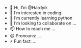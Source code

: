 - 👋 Hi, I’m @Hardyik
- 👀 I’m interested in coding
- 🌱 I’m currently learning python
- 💞️ I’m looking to collaborate on ...
- 📫 How to reach me ...
- 😄 Pronouns: ...
- ⚡ Fun fact: ...

<!---
Hardyik/Hardyik is a ✨ special ✨ repository because its `README.md` (this file) appears on your GitHub profile.
You can click the Preview link to take a look at your changes.
--->
